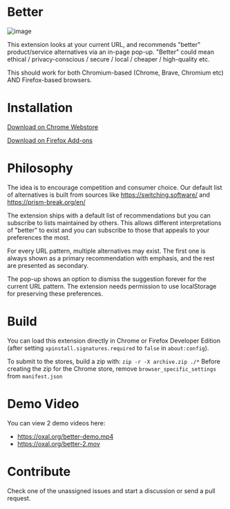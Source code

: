 # Better

![image](https://user-images.githubusercontent.com/19304/89511791-fcffce80-d7ef-11ea-9d2e-e2557d77a9b3.png)

This extension looks at your current URL, and recommends "better" product/service alternatives via an in-page pop-up. "Better" could mean ethical / privacy-conscious / secure / local / cheaper / high-quality etc.

This should work for both Chromium-based (Chrome, Brave, Chromium etc) AND Firefox-based browsers.

# Installation

[Download on Chrome Webstore](https://chrome.google.com/webstore/detail/better/fhblooichgponllpehbkpihicebfgfll)

[Download on Firefox Add-ons](https://addons.mozilla.org/en-US/firefox/addon/better-alternatives/)

# Philosophy

The idea is to encourage competition and consumer choice. Our default list of alternatives is built from sources like https://switching.software/ and https://prism-break.org/en/

The extension ships with a default list of recommendations but you can subscribe to lists maintained by others. This allows different interpretations of "better" to exist and you can subscribe to those that appeals to your preferences the most.

For every URL pattern, multiple alternatives may exist. The first one is always shown as a primary recommendation with emphasis, and the rest are presented as secondary.

The pop-up shows an option to dismiss the suggestion forever for the current URL pattern. The extension needs permission to use localStorage for preserving these preferences.

# Build

You can load this extension directly in Chrome or Firefox Developer Edition (after setting `xpinstall.signatures.required` to `false` in `about:config`).

To submit to the stores, build a zip with: `zip -r -X archive.zip ./*`
Before creating the zip for the Chrome store, remove `browser_specific_settings` from `manifest.json`

# Demo Video

You can view 2 demo videos here:

- https://oxal.org/better-demo.mp4
- https://oxal.org/better-2.mov

# Contribute

Check one of the unassigned issues and start a discussion or send a pull request.
